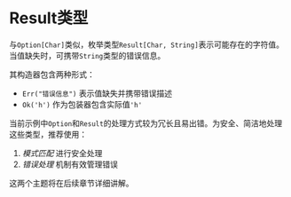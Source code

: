 # Result类型

与`Option[Char]`类似，枚举类型`Result[Char, String]`表示可能存在的字符值。当值缺失时，可携带`String`类型的错误信息。

其构造器包含两种形式：
- `Err("错误信息")` 表示值缺失并携带错误描述
- `Ok('h')` 作为包装器包含实际值`'h'`

当前示例中`Option`和`Result`的处理方式较为冗长且易出错。为安全、简洁地处理这些类型，推荐使用：
1. *模式匹配* 进行安全处理
2. *错误处理* 机制有效管理错误

这两个主题将在后续章节详细讲解。